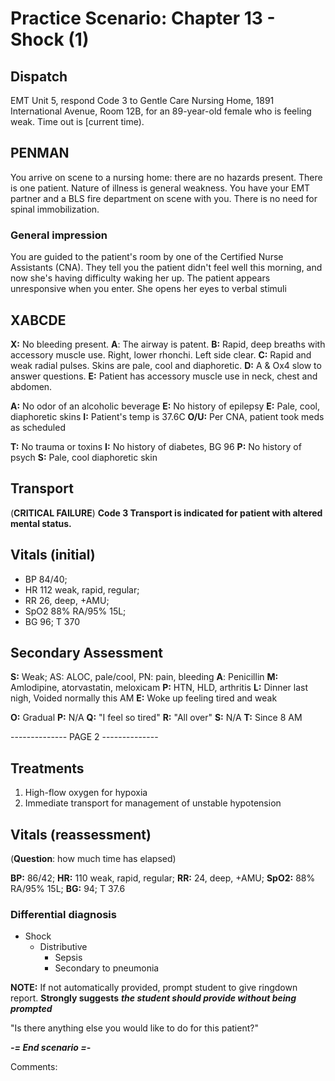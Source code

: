 # Practice Scenario: Chapter 13 - Shock (1)

## Dispatch

EMT Unit 5, respond Code 3 to Gentle Care Nursing Home, 1891 International Avenue, Room
12B, for an 89-year-old female who is feeling weak. Time out is [current time).


## PENMAN

You arrive on scene to a nursing home: there are no hazards present. There is one patient.
Nature of illness is general weakness. You have your EMT partner and a BLS fire department on
scene with you. There is no need for spinal immobilization.

### General impression

You are guided to the patient's room by one of the Certified Nurse Assistants (CNA). They tell
you the patient didn't feel well this morning, and now she's having difficulty waking her up.
The patient appears unresponsive when you enter. She opens her eyes to verbal stimuli

## XABCDE

**X:** No bleeding present.
**A**: The airway is patent.
**B:** Rapid, deep breaths with accessory muscle use. Right, lower rhonchi. Left side clear.
**C:** Rapid and weak radial pulses. Skins are pale, cool and diaphoretic.
**D:** A & Ox4 slow to answer questions.
**E:** Patient has accessory muscle use in neck, chest and abdomen.

**A:** No odor of an alcoholic beverage
**E:** No history of epilepsy 
**E:** Pale, cool, diaphoretic skins
**I:** Patient's temp is 37.6C
**O/U:** Per CNA, patient took meds as scheduled

**T:** No trauma or toxins
**I:** No history of diabetes, BG 96
**P:** No history of psych
**S:** Pale, cool diaphoretic skin

## Transport

(__CRITICAL FAILURE__)
**Code 3 Transport is indicated for patient with altered mental status.**

## Vitals (initial)

- BP 84/40; 
- HR 112 weak, rapid, regular; 
- RR 26, deep, +AMU; 
- SpO2 88% RA/95% 15L; 
- BG 96; T 370

## Secondary Assessment

**S:** Weak; AS: ALOC, pale/cool, PN: pain, bleeding
**A**: Penicillin
**M:** Amlodipine, atorvastatin, meloxicam
**P:** HTN, HLD, arthritis
**L:** Dinner last nigh, Voided normally this AM
**E:** Woke up feeling tired and weak

**O:** Gradual
**P:** N/A
**Q:** "I feel so tired"
**R:** "All over"
**S:** N/A
**T:** Since 8 AM


-------------- PAGE 2 --------------

## Treatments

1. High-flow oxygen for hypoxia
2. Immediate transport for management of unstable hypotension

## Vitals (reassessment) ##

(**Question**: how much time has elapsed)

**BP:** 86/42; 
**HR:** 110 weak, rapid, regular; 
**RR:** 24, deep, +AMU; 
**SpO2:** 88% RA/95% 15L; 
**BG:** 94; T 37.6

### Differential diagnosis

- Shock
  - Distributive
    - Sepsis 
    - Secondary to pneumonia

**NOTE:** If not automatically provided, prompt student to give ringdown report. **Strongly suggests** ***the student should provide without being prompted***

"Is there anything else you would like to do for this patient?"

***-= End scenario =-***


Comments:


